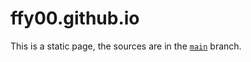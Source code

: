 # ffy00.github.io

This is a static page, the sources are in the [`main`](https://github.com/FFY00/ffy00.github.io/tree/main) branch.
